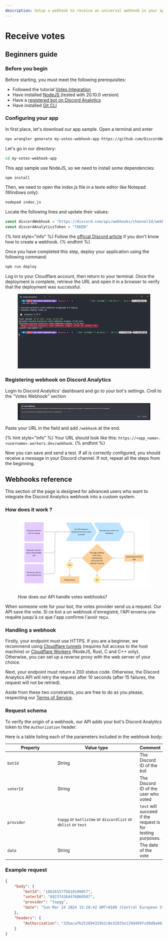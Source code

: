 ```yaml
---
description: Setup a webhook to receive an universal webhook in your app!
---
```


# Receive votes

## Beginners guide

### Before you begin

Before starting, you must meet the following prerequisites:

* Followed the tutorial [Votes Integration](../votes-integration.md)
* Have installed [NodeJS ](https://nodejs.org)(tested with 20.10.0 version)
* Have a [registered bot on Discord Analytics](../bot-registration.md)
* Have installed [Git CLI](https://git-scm.com/)

### Configuring your app

In first place, let's download our app sample. Open a terminal and enter

```bash
npx wrangler generate my-votes-webhook-app https://github.com/DiscordAnalytics/votes-webhook-example
```

Let's go in our directory:

```bash
cd my-votes-webhook-app
```

This app sample use NodeJS, so we need to install some dependencies:

```bash
npm install
```

Then, we need to open the index.js file in a texte editor like Notepad (Windows only):

```bash
nodepad index.js
```

Locate the following lines and update their values:

```javascript
const discordWebhook = "https://discord.com/api/webhooks/channelId/webhookToken"
const discordAnalyticsToken = "TOKEN"
```

{% hint style="info" %}
Follow the [official Discord article](https://support.discord.com/hc/en-us/articles/228383668-Intro-to-Webhooks) if you don't know how to create a webhook.
{% endhint %}

Once you have completed this step, deploy your application using the following command:

```bash
npm run deploy
```

Log in to your Cloudflare account, then return to your terminal. Once the deployment is complete, retrieve the URL and open it in a browser to verify that the deployment was successful.

<figure><img src="../../.gitbook/assets/wrangler_url_location.png" alt=""><figcaption></figcaption></figure>

### Registering webhook on Discord Analytics

Login to Discord Analytics' dashboard and go to your bot's settings. Croll to the "Votes Webhook" section

<figure><img src="../../.gitbook/assets/votes_webhook_input_location.png" alt=""><figcaption></figcaption></figure>

Paste your URL in the field and add `/webhook` at the end.

{% hint style="info" %}
Your URL should look like this: `https://<app_name>.<username>.workers.dev/webhook`.
{% endhint %}

Now you can save and send a test. If all is correctly configured, you should receive a message in your Discord channel. If not, repeat all the steps from the beginning.

## Webhooks reference

This section of the page is designed for advanced users who want to integrate the Discord Analytics webhook into a custom system.

### How does it work ?

<figure><img src="../../.gitbook/assets/how_api_handle_votes_webhook.png" alt=""><figcaption><p>How does our API handle votes webhooks?</p></figcaption></figure>

When someone vote for your bot, the votes provider send us a request. Our API save the vote. Si ce bot a un webhook d'enregistré, l'API enverra une requête jusqu'à ce que l'app confirme l'avoir reçu.

### Handling a webhook

Firstly, your endpoint must use HTTPS. If you are a beginner, we recommend using [Cloudflare tunnels](https://developers.cloudflare.com/cloudflare-one/connections/connect-networks/get-started/) (requires full access to the host machine) or [Cloudflare Workers](https://workers.cloudflare.com/) (NodeJS, Rust, C and C++ only). Otherwise, you can set up a reverse proxy with the web server of your choice.

Next, your endpoint must return a 200 status code. Otherwise, the Discord Analytics API will retry the request after 10 seconds (after 15 failures, the request will not be retried).

Aside from these two constraints, you are free to do as you please, respecting our [Terms of Service](../../legals/terms.md).

### Request schema

To verify the origin of a webhook, our API adds your bot's Discord Analytics token to the `Authorization` header.

Here is a table listing each of the parameters included in the webhook body:&#x20;

<table><thead><tr><th width="164">Property</th><th width="284">Value type</th><th>Comment</th></tr></thead><tbody><tr><td><code>botId</code></td><td>String</td><td>The Discord ID of the bot</td></tr><tr><td><code>voterId</code></td><td>String</td><td>The Discord ID of the user who voted</td></tr><tr><td><code>provider</code></td><td><code>topgg</code> or <code>botlistme</code> or <code>discordlist</code> or <code>dblist</code> or <code>test</code></td><td><code>test</code> will succeed if the request is for testing purposes.</td></tr><tr><td><code>date</code></td><td>String</td><td>The date of the vote</td></tr></tbody></table>

### Example request

```json
{
    "body": {
        "botId": "1082615775619199057",
        "voterId": "692374264476860507",
        "provider": "topgg",
        "date": "Sun Mar 24 2024 15:28:42 GMT+0100 (Central European Standard Time)"
    },
    "headers": {
        "Authorization": "32bacafb25269432562c8e32833e129d469fcd9d8a4678f6"
    }
}
```
